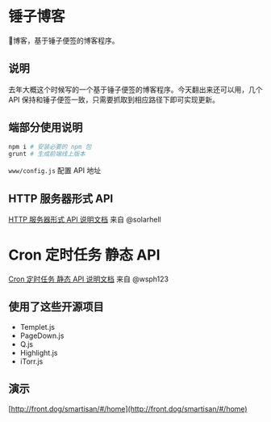 # 锤子博客
🔨博客，基于锤子便签的博客程序。

## 说明
去年大概这个时候写的一个基于锤子便签的博客程序。今天翻出来还可以用，几个 API 保持和锤子便签一致，只需要抓取到相应路径下即可实现更新。

## 端部分使用说明


```bash
npm i # 安装必要的 npm 包
grunt # 生成前端线上版本
```

`www/config.js` 配置 API 地址

## HTTP 服务器形式 API 

[HTTP 服务器形式 API 说明文档](https://github.com/itorr/smartisanBlog/tree/master/t) 来自 @solarhell

# Cron 定时任务 静态 API

[Cron 定时任务 静态 API 说明文档](https://github.com/itorr/smartisanBlog/tree/master/cron) 来自 @wsph123

## 使用了这些开源项目
 - Templet.js
 - PageDown.js
 - Q.js
 - Highlight.js
 - iTorr.js

## 演示

[http://front.dog/smartisan/#/home](http://front.dog/smartisan/#/home)